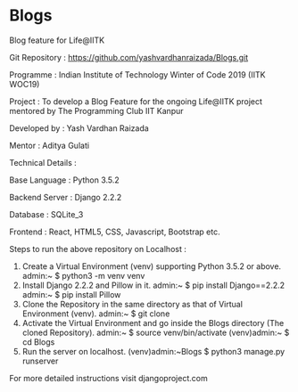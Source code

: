 # Blogs
Blog feature for Life@IITK

Git Repository : https://github.com/yashvardhanraizada/Blogs.git

Programme : Indian Institute of Technology Winter of Code 2019 (IITK WOC19)

Project : To develop a Blog Feature for the ongoing Life@IITK project mentored by The Programming Club IIT Kanpur

Developed by : Yash Vardhan Raizada

Mentor : Aditya Gulati

Technical Details :

Base Language : Python 3.5.2

Backend Server : Django 2.2.2

Database : SQLite_3

Frontend : React, HTML5, CSS, Javascript, Bootstrap etc.

Steps to run the above repository on Localhost :
1. Create a Virtual Environment (venv) supporting Python 3.5.2 or above.
	admin:~ $ python3 -m venv venv
2. Install Django 2.2.2 and Pillow in it.
	admin:~ $ pip install Django==2.2.2
	admin:~ $ pip install Pillow
3. Clone the Repository in the same directory as that of Virtual Environment (venv).
	admin:~ $ git clone <URL>
4. Activate the Virtual Environment and go inside the Blogs directory (The cloned Repository).
	admin:~ $ source venv/bin/activate
	(venv)admin:~ $ cd Blogs
5. Run the server on localhost.
	(venv)admin:~Blogs $ python3 manage.py runserver

For more detailed instructions visit djangoproject.com

